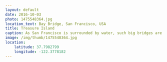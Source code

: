 ```yaml
---
layout: default
date: 2016-10-03
photo: 1475548364.jpg
location_text: Bay Bridge, San Francisco, USA
title: Treasure Island
caption: As San Francisco is surrounded by water, such big bridges are required to get around. That one is the Bay Bridge that connects San Francisco Downtown to Treasure Island and then Oakland.
image: /img/thumb/1475548364.jpg
location:
    latitude: 37.7982799
    longitude: -122.3778182
---
```


